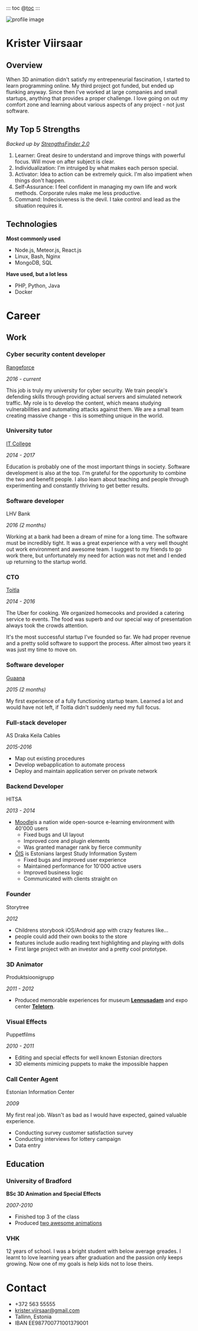 ::: toc
@[toc]( )
:::

![profile image](http://krister.ee/index/face.png)

# Krister Viirsaar

## Overview

When 3D animation didn't satisfy my entrepeneurial fascination, I started to learn programming online. My third project got funded, but ended up flunking anyway. Since then I've worked at large companies and small startups, anything that provides a proper challenge. I love going on out my comfort zone and learning about various aspects of any project - not just software.

## My Top 5 Strengths

*Backed up by [StrengthsFinder 2.0](http://strengths.gallup.com/110440/About-StrengthsFinder-20.aspx)*

1. Learner: Great desire to understand and improve things with powerful focus. Will move on after subject is clear.
1. Individualization: I'm intruiged by what makes each person special.
1. Activator: Idea to action can be extremely quick. I'm also impatient when things don't happen.
1. Self-Assurance: I feel confident in managing my own life and work methods. Corporate rules make me less productive.
1. Command: Indecisiveness is the devil. I take control and lead as the situation requires it.

## Technologies

**Most commonly used**
- Node.js, Meteor.js, React.js
- Linux, Bash, Nginx
- MongoDB, SQL

**Have used, but a lot less**
- PHP, Python, Java
- Docker

# Career

## Work

### Cyber security content developer

[Rangeforce](https://rangeforce.com/)

*2016 - current*

This job is truly my university for cyber security. We train people's defending skills through providing actual servers and simulated network traffic. My role is to develop the content, which means studying vulnerabilities and automating attacks against them. We are a small team creating massive change - this is something unique in the world.

### University tutor

[IT College](http://www.itcollege.ee/en/)

*2014 - 2017*

Education is probably one of the most important things in society. Software development is also at the top. I'm grateful for the opportunity to combine the two and benefit people. I also learn about teaching and people through experimenting and constantly thriving to get better results.

### Software developer

LHV Bank

*2016 (2 months)*

Working at a bank had been a dream of mine for a long time. The software must be incredibly tight. It was a great experience with a very well thought out work environment and awesome team. I suggest to my friends to go work there, but unfortunately my need for action was not met and I ended up returning to the startup world.

### CTO

[Toitla](http://toitla.com/)

*2014 - 2016*

The Uber for cooking. We organized homecooks and provided a catering service to events. The food was superb and our special way of presentation always took the crowds attention.

It's the most successful startup I've founded so far. We had proper revenue and a pretty solid software to support the process. After almost two years it was just my time to move on.

### Software developer

[Guaana](https://www.guaana.com/)

*2015 (2 months)*

My first experience of a fully functioning startup team. Learned a lot and would have not left, if Toitla didn't suddenly need my full focus.

### Full-stack developer

AS Draka Keila Cables

*2015-2016*

* Map out existing procedures
* Develop webapplication to automate process
* Deploy and maintain application server on private network

### Backend Developer

HITSA

*2013 - 2014*

* [Moodle](https://moodle.hitsa.ee/)is a nation wide open-source e-learning environment with 40'000 users
	* Fixed bugs and UI layout
	* Improved core and plugin elements
	* Was granted manager rank by fierce community
* [ÕIS](https://itcollege.ois.ee/) is Estonians largest Study Information System
	* Fixed bugs and improved user experience
	* Maintained performance for 10'000 active users
	* Improved business logic
	* Communicated with clients straight on

### Founder

Storytree

*2012*

* Childrens storybook iOS/Android app with crazy features like...
* people could add their own books to the store
* features include audio reading text highlighting and playing with dolls
* First large project with an investor and a pretty cool prototype.

### 3D Animator

Produktsioonigrupp

*2011 - 2012*

* Produced memorable experiences for museum [**Lennusadam**](https://vimeo.com/48703751) and expo center [**Teletorn**](https://vimeo.com/48732518).

### Visual Effects

Puppetfilms

*2010 - 2011*

* Editing and special effects for well known Estonian directors
* 3D elements mimicing puppets to make the impossible happen

### Call Center Agent

Estonian Information Center

*2009*

My first real job. Wasn't as bad as I would have expected, gained valuable experience.

* Conducting survey customer satisfaction survey
* Conducting interviews for lottery campaign
* Data entry

## Education

### University of Bradford

**BSc 3D Animation and Special Effects**

*2007-2010*

* Finished top 3 of the class
* Produced [two awesome animations](https://vimeo.com/search?q=krister+viirsaar)

### VHK

12 years of school. I was a bright student with below average greades. I learnt to love learning years after graduation and the passion only keeps growing. Now one of my goals is help kids not to lose theirs.

# Contact

- +372 563 55555
- krister.viirsaar@gmail.com
- Tallinn, Estonia
- IBAN EE987700771001379001
